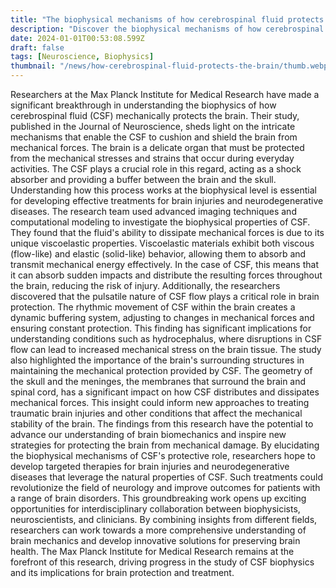 ```yaml
---
title: "The biophysical mechanisms of how cerebrospinal fluid protects the brain from mechanical damage"
description: "Discover the biophysical mechanisms of how cerebrospinal fluid protects the brain from mechanical damage and its implications for brain health."
date: 2024-01-01T00:53:08.599Z
draft: false
tags: [Neuroscience, Biophysics]
thumbnail: "/news/how-cerebrospinal-fluid-protects-the-brain/thumb.webp"
---
```


Researchers at the Max Planck Institute for Medical Research have made a significant breakthrough in understanding the biophysics of how cerebrospinal fluid (CSF) mechanically protects the brain. Their study, published in the Journal of Neuroscience, sheds light on the intricate mechanisms that enable the CSF to cushion and shield the brain from mechanical forces.
The brain is a delicate organ that must be protected from the mechanical stresses and strains that occur during everyday activities. The CSF plays a crucial role in this regard, acting as a shock absorber and providing a buffer between the brain and the skull. Understanding how this process works at the biophysical level is essential for developing effective treatments for brain injuries and neurodegenerative diseases.
The research team used advanced imaging techniques and computational modeling to investigate the biophysical properties of CSF. They found that the fluid's ability to dissipate mechanical forces is due to its unique viscoelastic properties. Viscoelastic materials exhibit both viscous (flow-like) and elastic (solid-like) behavior, allowing them to absorb and transmit mechanical energy effectively. In the case of CSF, this means that it can absorb sudden impacts and distribute the resulting forces throughout the brain, reducing the risk of injury.
Additionally, the researchers discovered that the pulsatile nature of CSF flow plays a critical role in brain protection. The rhythmic movement of CSF within the brain creates a dynamic buffering system, adjusting to changes in mechanical forces and ensuring constant protection. This finding has significant implications for understanding conditions such as hydrocephalus, where disruptions in CSF flow can lead to increased mechanical stress on the brain tissue.
The study also highlighted the importance of the brain's surrounding structures in maintaining the mechanical protection provided by CSF. The geometry of the skull and the meninges, the membranes that surround the brain and spinal cord, has a significant impact on how CSF distributes and dissipates mechanical forces. This insight could inform new approaches to treating traumatic brain injuries and other conditions that affect the mechanical stability of the brain.
The findings from this research have the potential to advance our understanding of brain biomechanics and inspire new strategies for protecting the brain from mechanical damage. By elucidating the biophysical mechanisms of CSF's protective role, researchers hope to develop targeted therapies for brain injuries and neurodegenerative diseases that leverage the natural properties of CSF. Such treatments could revolutionize the field of neurology and improve outcomes for patients with a range of brain disorders.
This groundbreaking work opens up exciting opportunities for interdisciplinary collaboration between biophysicists, neuroscientists, and clinicians. By combining insights from different fields, researchers can work towards a more comprehensive understanding of brain mechanics and develop innovative solutions for preserving brain health. The Max Planck Institute for Medical Research remains at the forefront of this research, driving progress in the study of CSF biophysics and its implications for brain protection and treatment.